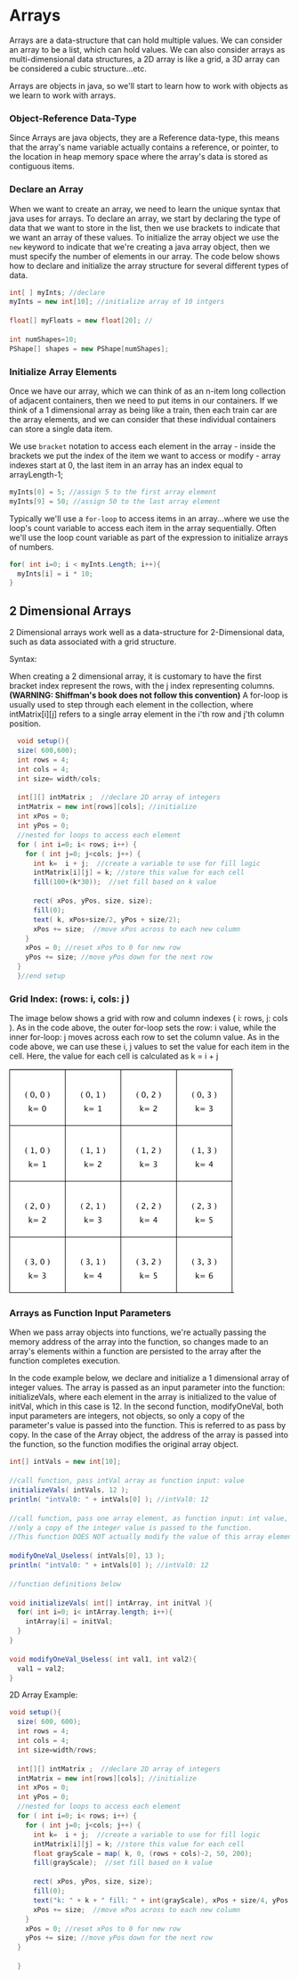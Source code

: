 # Arrays

Arrays are a data-structure that can hold multiple values. We can consider an array to be a list, which can hold values. We can also consider arrays as multi-dimensional data structures, a 2D array is like a grid, a 3D array can be considered a cubic structure...etc.

Arrays are objects in java, so we'll start to learn how to work with objects as we learn to work with arrays.

### Object-Reference Data-Type

Since Arrays are java objects, they are a Reference data-type, this means that the array's name variable actually contains a reference, or pointer, to the location in heap memory space where the array's data is stored as contiguous items.

### Declare an Array

When we want to create an array, we need to learn the unique syntax that java uses for arrays. To declare an array, we start by declaring the type of data that we want to store in the list, then we use brackets to indicate that we want an array of these values. To initialize the array object we use the `new` keyword to indicate that we're creating a java array object, then we must specify the number of elements in our array. The code below shows how to declare and initialize the array structure for several different types of data.

```java
int[ ] myInts; //declare
myInts = new int[10]; //initialize array of 10 intgers

float[] myFloats = new float[20]; //

int numShapes=10;
PShape[] shapes = new PShape[numShapes];
```

### Initialize Array Elements

Once we have our array, which we can think of as an n-item long collection of adjacent containers, then we need to put items in our containers. If we think of a 1 dimensional array as being like a train, then each train car are the array elements, and we can consider that these individual containers can store a single data item.

We use `bracket` notation to access each element in the array - inside the brackets we put the index of the item we want to access or modify - array indexes start at 0, the last item in an array has an index equal to arrayLength-1;

```java
myInts[0] = 5; //assign 5 to the first array element
myInts[9] = 50; //assign 50 to the last array element
```

Typically we'll use a `for-loop` to access items in an array...where we use the loop's count variable to access each item in the array sequentially. Often we'll use the loop count variable as part of the expression to initialize arrays of numbers.

```java
for( int i=0; i < myInts.Length; i++){
  myInts[i] = i * 10;  
}
```

## 2 Dimensional Arrays

2 Dimensional arrays work well as a data-structure for 2-Dimensional data, such as data associated with a grid structure.

Syntax:

When creating a 2 dimensional array, it is customary to have the first bracket index represent the rows, with the j index representing columns. **\(WARNING: Shiffman's book does not follow this convention\)** A for-loop is usually used to step through each element in the collection, where intMatrix\[i\]\[j\] refers to a single array element in the i'th row and j'th column position.

```java
  void setup(){
  size( 600,600);
  int rows = 4;
  int cols = 4;
  int size= width/cols;

  int[][] intMatrix ;  //declare 2D array of integers
  intMatrix = new int[rows][cols]; //initialize 
  int xPos = 0;
  int yPos = 0;
  //nested for loops to access each element
  for ( int i=0; i< rows; i++) {
    for ( int j=0; j<cols; j++) {
      int k=  i + j;  //create a variable to use for fill logic
      intMatrix[i][j] = k; //store this value for each cell
      fill(100+(k*30));  //set fill based on k value

      rect( xPos, yPos, size, size);
      fill(0);
      text( k, xPos+size/2, yPos + size/2);
      xPos += size;  //move xPos across to each new column
    }
    xPos = 0; //reset xPos to 0 for new row
    yPos += size; //move yPos down for the next row
  }
  }//end setup
```

### Grid Index: \(rows: i, cols: j \)

The image below shows a grid with row and column indexes \( i: rows, j: cols \). As in the code above, the outer for-loop sets the row: i value, while the inner for-loop: j moves across each row to set the column value. As in the code above, we can use these i, j values to set the value for each item in the cell. Here, the value for each cell is calculated as k = i + j

![](../../../.gitbook/assets/screen-shot-2018-02-19-at-1.24.35-pm.png)

### Arrays as Function Input Parameters

When we pass array objects into functions, we're actually passing the memory address of the array into the function, so changes made to an array's elements within a function are persisted to the array after the function completes execution.

In the code example below, we declare and initialize a 1 dimensional array of integer values. The array is passed as an input parameter into the function: initializeVals, where each element in the array is initialized to the value of initVal, which in this case is 12. In the second function, modifyOneVal, both input parameters are integers, not objects, so only a copy of the parameter's value is passed into the function. This is referred to as pass by copy. In the case of the Array object, the address of the array is passed into the function, so the function modifies the original array object.

```java
int[] intVals = new int[10];

//call function, pass intVal array as function input: value
initializeVals( intVals, 12 );
println( "intVal0: " + intVals[0] ); //intVal0: 12

//call function, pass one array element, as function input: int value, the array element value is not modified, 
//only a copy of the integer value is passed to the function.  
//This function DOES NOT actually modify the value of this array element.

modifyOneVal_Useless( intVals[0], 13 );
println( "intVal0: " + intVals[0] ); //intVal0: 12

//function definitions below

void initializeVals( int[] intArray, int initVal ){
  for( int i=0; i< intArray.length; i++){
    intArray[i] = initVal;
  }
}

void modifyOneVal_Useless( int val1, int val2){
  val1 = val2;
}
```

2D Array Example:

```java
void setup(){
  size( 600, 600);
  int rows = 4;
  int cols = 4;
  int size=width/rows;

  int[][] intMatrix ;  //declare 2D array of integers
  intMatrix = new int[rows][cols]; //initialize 
  int xPos = 0;
  int yPos = 0;
  //nested for loops to access each element
  for ( int i=0; i< rows; i++) {
    for ( int j=0; j<cols; j++) {
      int k=  i + j;  //create a variable to use for fill logic
      intMatrix[i][j] = k; //store this value for each cell
      float grayScale = map( k, 0, (rows + cols)-2, 50, 200);
      fill(grayScale);  //set fill based on k value

      rect( xPos, yPos, size, size);
      fill(0);
      text("k: " + k + " fill: " + int(grayScale), xPos + size/4, yPos + size/2);
      xPos += size;  //move xPos across to each new column
    }
    xPos = 0; //reset xPos to 0 for new row
    yPos += size; //move yPos down for the next row
  }

  }
```

